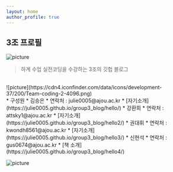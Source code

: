 ```yaml
---
layout: home
author_profile: true
---
```



## 3조 프로필
![picture](https://icons-for-free.com/iconfiles/png/512/coding+html+programming+web+icon-1320184881567336963.png)  
>  하계 수업 실전코딩을 수강하는 3조의 깃헙 블로그  
<br/>
![picture](https://cdn4.iconfinder.com/data/icons/development-37/200/Team-coding-2-4096.png)  
<br/>
* 구성원
  * 김승은
    * 연락처 : julie0005@ajou.ac.kr
    * [자기소개](https://julie0005.github.io/group3_blog/hello/)
  * 강환희
    * 연락처 : attsky1@ajou.ac.kr
    * [자기소개](https://julie0005.github.io/group3_blog/hello2/)
  * 권대휘
    * 연락처 : kwondh8561@ajou.ac.kr
    * [자기소개](https://julie0005.github.io/group3_blog/hello3/)
  * 신현석
    * 연락처 : gus0674@ajou.ac.kr
    * [책 소개](https://julie0005.github.io/group3_blog/hello4/)  
<br/>

![picture](https://data.1freewallpapers.com/detail/code-programming-text-strings-multicolored.jpg)


